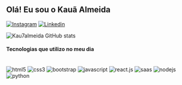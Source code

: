 ## Olá! Eu sou o Kauã Almeida

[![Instagram](https://img.shields.io/badge/Instagram-E4405F?style=for-the-badge&logo=instagram&logoColor=white)](https://www.instagram.com/kau7almeida)
[![Linkedin](https://img.shields.io/badge/LinkedIn-0077B5?style=for-the-badge&logo=linkedin&logoColor=white)](www.linkedin.com/in/kauã-almeida-dev)

![Kau7almeida GitHub stats](https://github-readme-stats.vercel.app/api?username=Kau7almeida&show_icons=true&theme=dark)

#### Tecnologias que utilizo no meu dia

<div style="display: inline_block" > <br/>
  <img align="center" src="https://img.shields.io/badge/HTML5-E34F26?style=for-the-badge&logo=html5&logoColor=white" alt="html5" />
  <img align="center" src="https://img.shields.io/badge/CSS3-1572B6?style=for-the-badge&logo=css3&logoColor=white" alt="css3" />
  <img align="center" src="https://img.shields.io/badge/Bootstrap-563D7C?style=for-the-badge&logo=bootstrap&logoColor=white" alt="bootstrap" />
  <img align="center" src="https://img.shields.io/badge/JavaScript-F7DF1E?style=for-the-badge&logo=javascript&logoColor=black" alt="javascript" />
  <img align="center" src="https://img.shields.io/badge/React-20232A?style=for-the-badge&logo=react&logoColor=61DAFB" alt="react.js" />
  <img align="center" src="https://img.shields.io/badge/Sass-CC6699?style=for-the-badge&logo=sass&logoColor=white" alt="saas" />
  <img align="center" src="https://img.shields.io/badge/Node.js-43853D?style=for-the-badge&logo=node.js&logoColor=white" alt="nodejs" />
  <img align="center" src="https://img.shields.io/badge/Python-14354C?style=for-the-badge&logo=python&logoColor=white" alt="python" />
</div>
